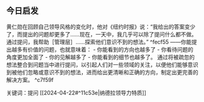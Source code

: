 ## 今日启发

黄仁勋在回顾自己领导风格的变化时，他对《纽约时报》说：“我给出的答案变少了，而提出的问题却更多了……现在，一天中，我几乎可以除了提问什么都不做。通过提问，我帮助［管理层］……探索他们意识不到的想法。” ^fecf55
		——你能提出越多有价值的问题，也就意味着：
										- 你能看到的方向也越多了
										- 你看待问题的角度更加全面了
										- 你的见解越多了
										- 你能看到的细节也越多了。
通过将被疏忽的想法整合到问题当中进行提问，以引起人们对一些领域的关注，以便他们能够意识到被他们忽略或意识不到的想法，进而给出更清晰和正确的方向，制定出更完善的解决方案。 ^c7f59f

关键词：提问
[[2024-04-22#^11c53e|纳德拉领导力特质]] 
